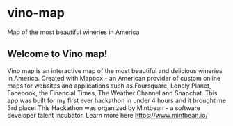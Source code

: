 # vino-map
Map of the most beautiful wineries in America
## Welcome to Vino map!
Vino map is an interactive map of the most beautiful and delicious wineries in America. Created with Mapbox - an American provider of custom online maps for websites and applications such as Foursquare, Lonely Planet, Facebook, the Financial Times, The Weather Channel and Snapchat.
This app was built for my first ever hackathon in under 4 hours and it brought me 3rd place! This Hackathon was organized by Mintbean - a software developer talent incubator. Learn more here https://www.mintbean.io/

